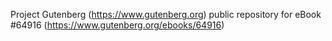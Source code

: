 Project Gutenberg (https://www.gutenberg.org) public repository for
eBook #64916 (https://www.gutenberg.org/ebooks/64916)
